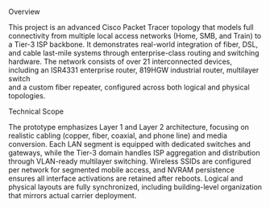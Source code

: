 Overview

This project is an advanced Cisco Packet Tracer topology that models full connectivity 
from multiple local access networks (Home, SMB, and Train) to a Tier-3 ISP backbone. 
It demonstrates real-world integration of fiber, DSL, and cable last-mile systems through enterprise-class routing and switching hardware. 
The network consists of over 21 interconnected devices, including an ISR4331 enterprise router, 819HGW industrial router, multilayer switch  
and a custom fiber repeater, configured across both logical and physical topologies.




Technical Scope

The prototype emphasizes Layer 1 and Layer 2 architecture, focusing on realistic cabling (copper, fiber, coaxial, and phone line) and media conversion. 
Each LAN segment is equipped with dedicated switches and gateways, while the Tier-3 domain handles ISP aggregation and distribution through VLAN-ready multilayer switching. 
Wireless SSIDs are configured per network for segmented mobile access, and NVRAM persistence ensures all interface activations are retained after reboots. 
Logical and physical layouts are fully synchronized, including building-level organization that mirrors actual carrier deployment.
